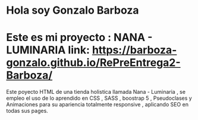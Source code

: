 
 # Hola  soy Gonzalo Barboza 




# Este es mi proyecto : NANA - LUMINARIA link: https://barboza-gonzalo.github.io/RePreEntrega2-Barboza/

Este poyecto HTML de una tienda holistica llamada Nana - Luminaria , se empleo el uso de lo aprendido en CSS , SASS , boostrap 5 , Pseudoclases y Animaciones  para su apariencia totalmente responsive , aplicando  SEO en todas sus pages. 
